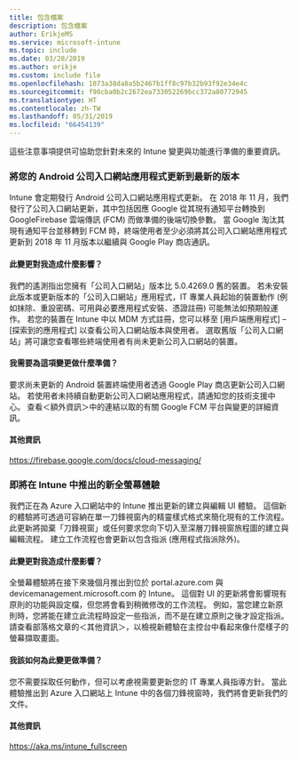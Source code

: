```yaml
---
title: 包含檔案
description: 包含檔案
author: ErikjeMS
ms.service: microsoft-intune
ms.topic: include
ms.date: 03/28/2019
ms.author: erikje
ms.custom: include file
ms.openlocfilehash: 1073a38da8a5b2467b1ff8c97b32b93f92e34e4c
ms.sourcegitcommit: f90cba0b2c2672ea733052269bcc372a80772945
ms.translationtype: HT
ms.contentlocale: zh-TW
ms.lasthandoff: 05/31/2019
ms.locfileid: "66454139"
---
```

這些注意事項提供可協助您針對未來的 Intune 變更與功能進行準備的重要資訊。 

### <a name="update-your-android-company-portal-app-to-the-latest-version---4536963--"></a>將您的 Android 公司入口網站應用程式更新到最新的版本 <!--4536963-->
Intune 會定期發行 Android 公司入口網站應用程式更新。 在 2018 年 11 月，我們發行了公司入口網站更新，其中包括因應 Google 從其現有通知平台轉換到 GoogleFirebase 雲端傳訊 (FCM) 而做準備的後端切換參數。 當 Google 淘汰其現有通知平台並移轉到 FCM 時，終端使用者至少必須將其公司入口網站應用程式更新到 2018 年 11 月版本以繼續與 Google Play 商店通訊。

#### <a name="how-does-this-affect-me"></a>此變更對我造成什麼影響？
我們的遙測指出您擁有「公司入口網站」版本比 5.0.4269.0 舊的裝置。 若未安裝此版本或更新版本的「公司入口網站」應用程式，IT 專業人員起始的裝置動作 (例如抹除、重設密碼、可用與必要應用程式安裝、憑證註冊) 可能無法如預期般運作。 若您的裝置在 Intune 中以 MDM 方式註冊，您可以移至 [用戶端應用程式] – [探索到的應用程式] 以查看公司入口網站版本與使用者。 選取舊版「公司入口網站」將可讓您查看哪些終端使用者有尚未更新公司入口網站的裝置。

#### <a name="what-do-i-need-to-do-to-prepare-for-this-change"></a>我需要為這項變更做什麼準備？
要求尚未更新的 Android 裝置終端使用者透過 Google Play 商店更新公司入口網站。 若使用者未持續自動更新公司入口網站應用程式，請通知您的技術支援中心。 查看＜額外資訊＞中的連結以取的有關 Google FCM 平台與變更的詳細資訊。

#### <a name="additional-information"></a>其他資訊
https://firebase.google.com/docs/cloud-messaging/


### <a name="new-fullscreen-experience-coming-to-intune---4593669--"></a>即將在 Intune 中推出的新全螢幕體驗 <!--4593669-->
我們正在為 Azure 入口網站中的 Intune 推出更新的建立與編輯 UI 體驗。 這個新的體驗將可透過可容納在單一刀鋒視窗內的精靈樣式格式來簡化現有的工作流程。 此更新將拋棄「刀鋒視窗」或任何要求您向下切入至深層刀鋒視窗旅程圖的建立與編輯流程。 建立工作流程也會更新以包含指派 (應用程式指派除外)。

#### <a name="how-does-this-affect-me"></a>此變更對我造成什麼影響？
全螢幕體驗將在接下來幾個月推出到位於 portal.azure.com 與 devicemanagement.microsoft.com 的 Intune。 這個對 UI 的更新將會影響現有原則的功能與設定檔，但您將會看到稍微修改的工作流程。 例如，當您建立新原則時，您將能在建立此流程時設定一些指派，而不是在建立原則之後才設定指派。 請查看部落格文章的＜其他資訊＞，以檢視新體驗在主控台中看起來像什麼樣子的螢幕擷取畫面。

#### <a name="what-can-i-do-to-prepare-for-this-change"></a>我該如何為此變更做準備？
您不需要採取任何動作，但可以考慮視需要更新您的 IT 專業人員指導方針。 當此體驗推出到 Azure 入口網站上 Intune 中的各個刀鋒視窗時，我們將會更新我們的文件。

#### <a name="additional-information"></a>其他資訊 
https://aka.ms/intune_fullscreen
